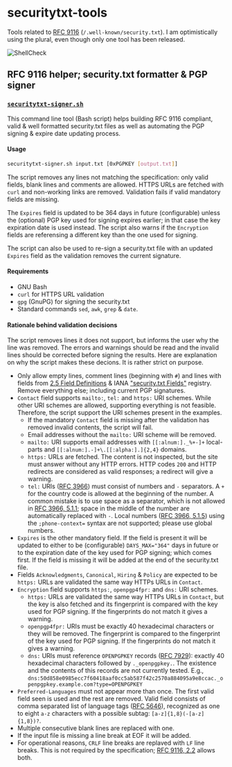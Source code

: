 # securitytxt-tools

Tools related to [RFC 9116][1] (`/.well-known/security.txt`). I am
optimistically using the plural, even though only one tool has been released.

![ShellCheck](https://github.com/oh2fih/securitytxt-tools/workflows/ShellCheck/badge.svg)

## RFC 9116 helper; security.txt formatter & PGP signer

### [`securitytxt-signer.sh`](securitytxt-signer.sh)

This command line tool (Bash script) helps building RFC 9116 compliant, valid
& well formatted security.txt files as well as automating the PGP signing &
expire date updating process.

#### Usage

```bash
securitytxt-signer.sh input.txt [0xPGPKEY [output.txt]]
```

The script removes any lines not matching the specification: only valid fields,
blank lines and comments are allowed. HTTPS URLs are fetched with `curl` and
non-working links are removed. Validation fails if valid mandatory fields are
missing.

The `Expires` field is updated to be 364 days in future (configurable) unless
the (optional) PGP key used for signing expires earlier; in that case the key
expiration date is used instead. The script also warns if the `Encryption`
fields are referensing a different key than the one used for signing.

The script can also be used to re-sign a security.txt file with an updated
`Expires` field as the validation removes the current signature.

#### Requirements

- GNU Bash
- `curl` for HTTPS URL validation
- `gpg` (GnuPG) for signing the security.txt
- Standard commands `sed`, `awk`, `grep` & `date`.

#### Rationale behind validation decisions

The script removes lines it does not support, but informs the user why the line
was removed. The errors and warnings should be read and the invalid lines should
be corrected before signing the results. Here are explanation on why the script
makes these decions. It is rather strict on purpose.

- Only allow empty lines, comment lines (beginning with `#`) and lines with
   fields from [2.5 Field Definitions][2] & IANA ["security.txt Fields"][3]
   registry. Remove everything else; including current PGP signatures.
- `Contact` field supports `mailto:`, `tel:` and `https:` URI schemes. While
   other URI schemes are allowed, supporting everything is not feasible.
   Therefore, the script support the URI schemes present in the examples.
  - If the mandatory `Contact` field is missing after the validation has
     removed invalid contents, the script will fail.
  - Email addresses without the `mailto:` URI scheme will be removed.
  - `mailto:` URI supports email addresses with `[[:alnum:]._%+-]+`
     local-parts and `[[:alnum:].-]+\.[[:alpha:].]{2,4}` domains.
  - `https:` URLs are fetched. The content is not inspected, but the site must
     answer without any HTTP errors. HTTP codes `200` and HTTP redirects are
    considered as valid responses; a redirect will give a warning.
  - `tel:` URIs ([RFC 3966][4]) must consist of numbers and `-` separators.
     A `+` for the country code is allowed at the beginning of the number.
     A common mistake is to use space as a separator, which is not allowed in
     [RFC 3966, 5.1.1][5]; space in the middle of the number are automatically
     replaced with `-`. Local numbers ([RFC 3966, 5.1.5][6]) using the
     `;phone-context=` syntax are not supported; please use global numbers.
- `Expires` is the other mandatory field. If the field is present it will be
   updated to either to be (configurable) `DAYS_MAX="364"` days in future or to
   the expiration date of the key used for PGP signing; which comes first. If
   the field is missing it will be added at the end of the security.txt file.
- Fields `Acknowledgments`, `Canonical`, `Hiring` & `Policy` are expected to be
   `https:` URLs are validated the same way HTTPs URLs in `Contact`.
- `Encryption` field supports `https:`, `openpgp4fpr:` and `dns:` URI schemes.
  - `https:` URLs are validated the same way HTTPs URLs in `Contact`, but the
     key is also fetched and its fingerprint is compared with the key used for
     PGP signing. If the fingerprints do not match it gives a warning.
  - `openpgp4fpr:` URIs must be exactly 40 hexadecimal characters or they will
     be removed. The fingerprint is compared to the fingerprint of the key used
     for PGP signing. If the fingerprints do not match it gives a warning.
  - `dns:` URIs must reference `OPENPGPKEY` records ([RFC 7929][7]): exactly 40
     hexadecimal characters followed by `._openpgpkey.`. The existence and the
     contents of this records are not currently tested. E.g.,
     `dns:50d858e0985ecc7f60418aaf0cc5ab587f42c2570a884095a9e8ccac._openpgpkey.example.com?type=OPENPGPKEY`
- `Preferred-Languages` must not appear more than once. The first valid field
   seen is used and the rest are removed. Valid field consists of comma
   separated list of language tags ([RFC 5646][8]), recognized as one to eight
   `a-z` characters with a possible subtag: `[a-z]{1,8}(-[a-z]{1,8})?`.
- Multiple consecutive blank lines are replaced with one.
- If the input file is missing a line break at EOF it will be added.
- For operational reasons, `CRLF` line breaks are replaved with `LF` line
   breaks. This is not required by the specification; [RFC 9116, 2.2][9] allows
   both.

[1]: https://www.rfc-editor.org/rfc/rfc9116
[2]: https://www.rfc-editor.org/rfc/rfc9116#section-2.5
[3]: https://www.iana.org/assignments/security-txt-fields/security-txt-fields.xhtml
[4]: https://www.rfc-editor.org/rfc/rfc3966
[5]: https://www.rfc-editor.org/rfc/rfc3966#section-5.1.1
[6]: https://www.rfc-editor.org/rfc/rfc3966#section-5.1.5
[7]: https://www.rfc-editor.org/rfc/rfc7929
[8]: https://www.rfc-editor.org/rfc/rfc5646
[9]: https://www.rfc-editor.org/rfc/rfc9116#section-2.2
